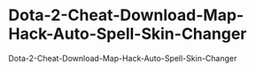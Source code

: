 # Dota-2-Cheat-Download-Map-Hack-Auto-Spell-Skin-Changer
Dota-2-Cheat-Download-Map-Hack-Auto-Spell-Skin-Changer
